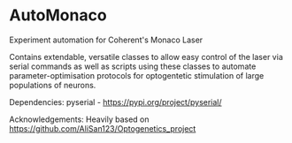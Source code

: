 # AutoMonaco
Experiment automation for Coherent's Monaco Laser

Contains extendable, versatile classes to allow easy control of the laser via serial commands as well as scripts using these classes
to automate parameter-optimisation protocols for optogentetic stimulation of large populations of neurons.


Dependencies:
pyserial - https://pypi.org/project/pyserial/

Acknowledgements:
Heavily based on https://github.com/AliSan123/Optogenetics_project
